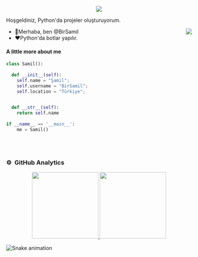 <p align="center">
  <a align="center"><img src="https://readme-typing-svg.herokuapp.com?&font=IBM+Plex+Sans&color=F72EE2&size=25&lines=Hoşgeldiniz+GitHub+Profilime!;I'm+a+competitive+programmer;I'm+a+Python+developer" /></a>
</p>
<p>Hoşgeldiniz, Python'da projeler oluşturuyorum.</p>
<img align="right" src="https://media.giphy.com/media/M9gbBd9nbDrOTu1Mqx/giphy.gif">
<ul>
  <li>👋Merhaba, ben @BirSamil</li>
  <li>❤️Python'da botlar yapılır.</li>
</ul>

#### A little more about me
```python
class Samil():
    
  def __init__(self):
    self.name = "Şamil";
    self.username = "BirSamil";
    self.location = "Türkiye";

    
  def __str__(self):
    return self.name
    
if __name__ == '__main__':
    me = Samil()
````

<br><br>
### ⚙️ &nbsp;GitHub Analytics

<p align="center">
<a href="https://github.com/Maybeslow">
  <img height="180em" src="https://github-readme-stats-eight-theta.vercel.app/api?username=maybeslow&show_icons=true&theme=algolia&include_all_commits=true&count_private=true"/>
  <img height="180em" src="https://github-readme-stats-eight-theta.vercel.app/api/top-langs/?username=maybeslow&layout=compact&langs_count=8&theme=algolia"/>
</a>
</p>

![Snake animation](https://github.com/mirsaid-mirzohidov/mirsaid-mirzohidov/blob/output/github-contribution-grid-snake.svg)
